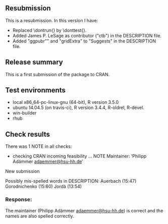 ## Resubmission
This is a resubmission. In this version I have:

* Replaced \dontrun{} by \donttest{}. 
* Added James P. LeSage as contributor ("ctb") in the DESCRIPTION file.
* Added "ggpubr"" and "gridExtra" to "Suggests" in the DESCRIPTION file.


## Release summary
This is a first submission of the package to CRAN.

## Test environments
* local x86_64-pc-linux-gnu (64-bit), R version 3.5.0
* ubuntu 14.04.5 (on travis-ci),      R version 3.4.4, R-oldrel, R-devel.
* win-builder 
* rhub

## Check results
There was 1 NOTE in all checks:
  
  * checking CRAN incoming feasibility ... NOTE
  Maintainer: ‘Philipp Adämmer <adaemmer@hsu-hh.de>’

  New submission

  Possibly mis-spelled words in DESCRIPTION:
    Auerbach (15:47)
    Gorodnichenko (15:60)
    Jordà (13:54)
  
### Response: 
The maintainer (Philipp Adämmer <adaemmer@hsu-hh.de>) is correct and the names 
are also spelled correctly.    
